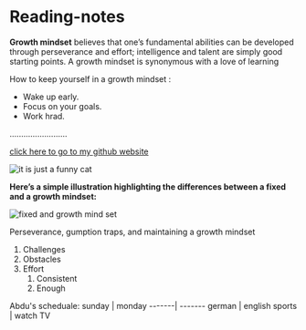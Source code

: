 
# Reading-notes

**Growth mindset** believes that one’s fundamental abilities can be developed through perseverance and effort; intelligence and talent are simply good starting points. A growth mindset is synonymous with a love of learning


 How to keep yourself in a growth mindset :
 * Wake up early. 
 * Focus on your goals.
 * Work hrad.


.........................




[click here to go to my github website ](https://github.com/abdalmajeed-zeyad/Reading-notes)


![it is just a funny cat ](https://3kllhk1ibq34qk6sp3bhtox1-wpengine.netdna-ssl.com/wp-content/uploads/2015/11/growth-mindset.png)



**Here’s a simple illustration highlighting the differences between a fixed and a growth mindset:**

![fixed and growth mind set](https://3kllhk1ibq34qk6sp3bhtox1-wpengine.netdna-ssl.com/wp-content/uploads/NewGrowthMindset2.png)

Perseverance, gumption traps, and maintaining a growth mindset

1. Challenges 
1. Obstacles 
1. Effort 
   1. Consistent 
   1. Enough 


Abdu's scheduale:
sunday | monday
-------| -------
german | english
sports | watch TV


